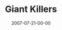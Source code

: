 ---
layout: message
category: message
series: "Fuel"
title: "Giant Killers"
date: 2007-07-21-00-00
message_id: 9
sc-permalink-url: "http://soundcloud.com/crdschurch/giant-killers"
audio: "http://s3.amazonaws.com/crossroads-media/messages/audio/Fuel_06_Giant_Killers_07-22-07_Carey.mp3"
audio-duration: "42:35"
tag: 
 - carrey
 - carey
 - giant-killers
 - david-and-goliath
 - david
 - goliath
explicit: false
---